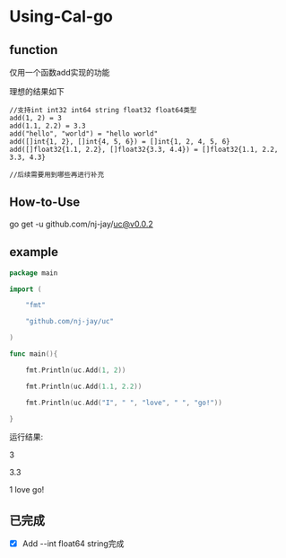 # Using-Cal-go

## function

仅用一个函数add实现的功能

理想的结果如下

```
//支持int int32 int64 string float32 float64类型
add(1, 2) = 3
add(1.1, 2.2) = 3.3
add("hello", "world") = "hello world"
add([]int{1, 2}, []int{4, 5, 6}) = []int{1, 2, 4, 5, 6}
add([]float32{1.1, 2.2}, []float32{3.3, 4.4}) = []float32{1.1, 2.2, 3.3, 4.3}

//后续需要用到哪些再进行补充
```

## How-to-Use

go get -u github.com/nj-jay/uc@v0.0.2

## example

```go
package main

import (

	"fmt"

	"github.com/nj-jay/uc"

)

func main(){

    fmt.Println(uc.Add(1, 2))

	fmt.Println(uc.Add(1.1, 2.2))

    fmt.Println(uc.Add("I", " ", "love", " ", "go!"))

}

```

运行结果:

3

3.3

1 love go!
## 已完成

- [x] Add --int float64 string完成



